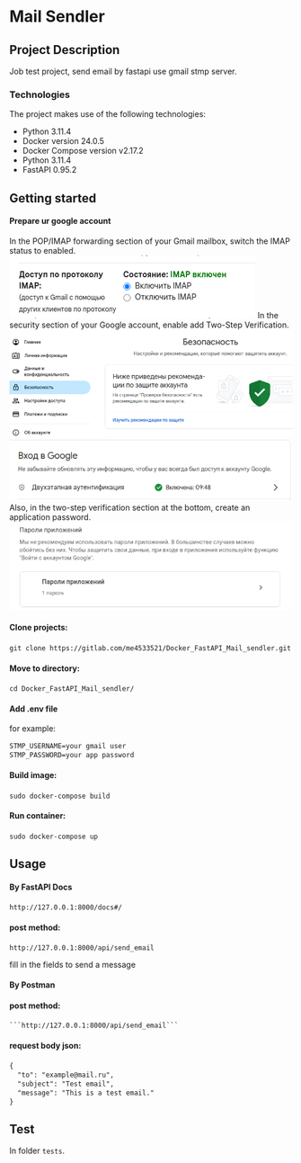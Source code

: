 # Mail Sendler
## Project Description
Job test project, send email by fastapi use gmail stmp server.

### Technologies

The project makes use of the following technologies:

- Python 3.11.4
- Docker version 24.0.5
- Docker Compose version v2.17.2
- Python 3.11.4
- FastAPI 0.95.2

## Getting started

#### Prepare ur google account
In the POP/IMAP forwarding section of your Gmail mailbox, switch the IMAP status to enabled.
![imap.png](app%2Fmedia%2Fimap.png)
In the security section of your Google account, enable add Two-Step Verification.
![safety.png](app%2Fmedia%2Fsafety.png)
![two-factor authentication.png](app%2Fmedia%2Ftwo-factor%20authentication.png)
Also, in the two-step verification section at the bottom, create an application password.
![app_password.png](app%2Fmedia%2Fapp_password.png)

#### Clone projects: 

```git clone https://gitlab.com/me4533521/Docker_FastAPI_Mail_sendler.git```

#### Move to directory:

```cd Docker_FastAPI_Mail_sendler/```

#### Add .env file

for example:
```
STMP_USERNAME=your gmail user
STMP_PASSWORD=your app password
```

#### Build image:

```sudo docker-compose build```

#### Run container:

```sudo docker-compose up```

## Usage

#### By FastAPI Docs

```http://127.0.0.1:8000/docs#/```

#### post method:
    http://127.0.0.1:8000/api/send_email

fill in the fields to send a message

#### By Postman

#### post method:

    ```http://127.0.0.1:8000/api/send_email```

#### request body json:

```
{
  "to": "example@mail.ru",
  "subject": "Test email",
  "message": "This is a test email."
}
```

## Test

In folder ```tests```.